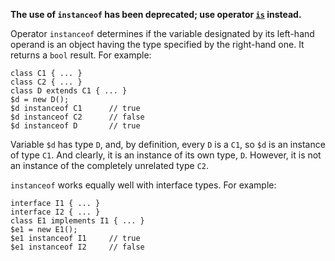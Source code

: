 **The use of `instanceof` has been deprecated; use operator [`is`](is.md) instead.**

Operator `instanceof` determines if the variable designated by its left-hand operand is an object having the type specified by the right-hand 
one.  It returns a `bool` result.  For example:

```Hack
class C1 { ... }
class C2 { ... }
class D extends C1 { ... }
$d = new D();
$d instanceof C1      // true
$d instanceof C2      // false
$d instanceof D       // true
```

Variable `$d` has type `D`, and, by definition, every `D` is a `C1`, so `$d` is an instance of type `C1`. And clearly, it is an instance of 
its own type, `D`. However, it is not an instance of the completely unrelated type `C2`.

`instanceof` works equally well with interface types.  For example:

```Hack
interface I1 { ... }
interface I2 { ... }
class E1 implements I1 { ... }
$e1 = new E1();
$e1 instanceof I1     // true
$e1 instanceof I2     // false
```
